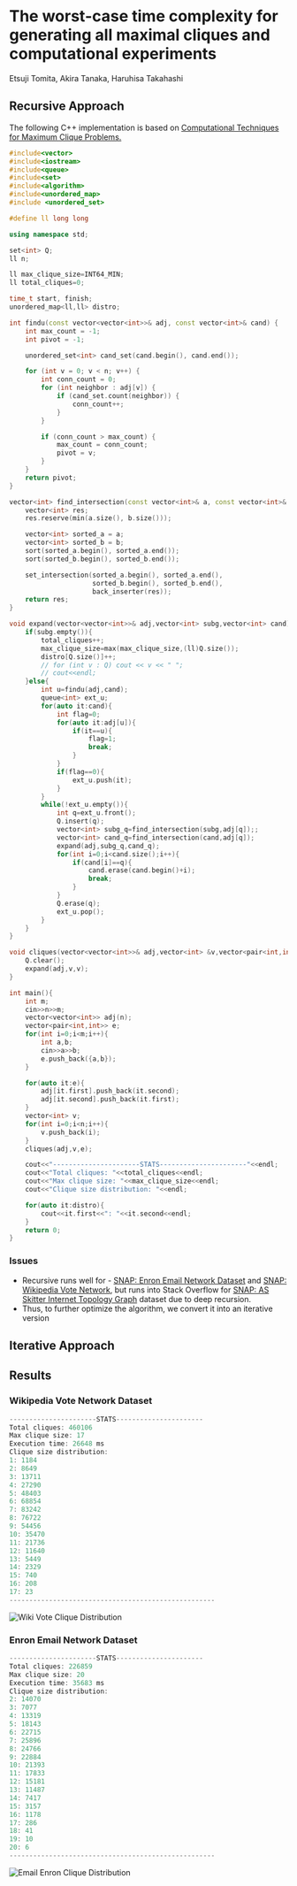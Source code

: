 # The worst-case time complexity for generating all maximal cliques and computational experiments

Etsuji Tomita, Akira Tanaka, Haruhisa Takahashi

## Recursive Approach

The following C++ implementation is based on [Computational Techniques for Maximum Clique Problems.](https://doi.org/10.1016/j.tcs.2006.06.015)

```cpp
#include<vector>
#include<iostream>
#include<queue>
#include<set>
#include<algorithm>
#include<unordered_map>
#include <unordered_set>

#define ll long long

using namespace std;

set<int> Q;
ll n;

ll max_clique_size=INT64_MIN;
ll total_cliques=0;

time_t start, finish;
unordered_map<ll,ll> distro;

int findu(const vector<vector<int>>& adj, const vector<int>& cand) {
    int max_count = -1;
    int pivot = -1;

    unordered_set<int> cand_set(cand.begin(), cand.end());

    for (int v = 0; v < n; v++) {
        int conn_count = 0;
        for (int neighbor : adj[v]) {
            if (cand_set.count(neighbor)) {
                conn_count++;
            }
        }

        if (conn_count > max_count) {
            max_count = conn_count;
            pivot = v;
        }
    }
    return pivot;
}

vector<int> find_intersection(const vector<int>& a, const vector<int>& b) {
    vector<int> res;
    res.reserve(min(a.size(), b.size()));

    vector<int> sorted_a = a;
    vector<int> sorted_b = b;
    sort(sorted_a.begin(), sorted_a.end());
    sort(sorted_b.begin(), sorted_b.end());

    set_intersection(sorted_a.begin(), sorted_a.end(),
                     sorted_b.begin(), sorted_b.end(),
                     back_inserter(res));
    return res;
}

void expand(vector<vector<int>>& adj,vector<int> subg,vector<int> cand){
    if(subg.empty()){
        total_cliques++;
        max_clique_size=max(max_clique_size,(ll)Q.size());
        distro[Q.size()]++;
        // for (int v : Q) cout << v << " ";
        // cout<<endl;
    }else{
        int u=findu(adj,cand);
        queue<int> ext_u;
        for(auto it:cand){
            int flag=0;
            for(auto it:adj[u]){
                if(it==u){
                    flag=1;
                    break;
                }
            }
            if(flag==0){
                ext_u.push(it);
            }
        }
        while(!ext_u.empty()){
            int q=ext_u.front();
            Q.insert(q);
            vector<int> subg_q=find_intersection(subg,adj[q]);;
            vector<int> cand_q=find_intersection(cand,adj[q]);
            expand(adj,subg_q,cand_q);
            for(int i=0;i<cand.size();i++){
                if(cand[i]==q){
                    cand.erase(cand.begin()+i);
                    break;
                }
            }
            Q.erase(q);
            ext_u.pop();
        }
    }
}

void cliques(vector<vector<int>>& adj,vector<int> &v,vector<pair<int,int>> e){
    Q.clear();
    expand(adj,v,v);
}

int main(){
    int m;
    cin>>n>>m;
    vector<vector<int>> adj(n);
    vector<pair<int,int>> e;
    for(int i=0;i<m;i++){
        int a,b;
        cin>>a>>b;
        e.push_back({a,b});
    }

    for(auto it:e){
        adj[it.first].push_back(it.second);
        adj[it.second].push_back(it.first);
    }
    vector<int> v;
    for(int i=0;i<n;i++){
        v.push_back(i);
    }
    cliques(adj,v,e);

    cout<<"----------------------STATS----------------------"<<endl;
    cout<<"Total cliques: "<<total_cliques<<endl;
    cout<<"Max clique size: "<<max_clique_size<<endl;
    cout<<"Clique size distribution: "<<endl;

    for(auto it:distro){
        cout<<it.first<<": "<<it.second<<endl;
    }
    return 0;
}

```

### Issues

-   Recursive runs well for - [SNAP: Enron Email Network Dataset](https://snap.stanford.edu/data/email-Enron.html) and [SNAP: Wikipedia Vote Network](https://snap.stanford.edu/data/wiki-Vote.html), but runs into Stack Overflow for [SNAP: AS Skitter Internet Topology Graph](https://snap.stanford.edu/data/as-Skitter.html) dataset due to deep recursion.
-   Thus, to further optimize the algorithm, we convert it into an iterative version

## Iterative Approach

## Results

### Wikipedia Vote Network Dataset

```java
----------------------STATS----------------------
Total cliques: 460106
Max clique size: 17
Execution time: 26648 ms
Clique size distribution:
1: 1184
2: 8649
3: 13711
4: 27290
5: 48403
6: 68854
7: 83242
8: 76722
9: 54456
10: 35470
11: 21736
12: 11640
13: 5449
14: 2329
15: 740
16: 208
17: 23
----------------------------------------------------
```

![Wiki Vote Clique Distribution](./graphs/wiki-graph.png)

### Enron Email Network Dataset

```java
----------------------STATS----------------------
Total cliques: 226859
Max clique size: 20
Execution time: 35683 ms
Clique size distribution:
2: 14070
3: 7077
4: 13319
5: 18143
6: 22715
7: 25896
8: 24766
9: 22884
10: 21393
11: 17833
12: 15181
13: 11487
14: 7417
15: 3157
16: 1178
17: 286
18: 41
19: 10
20: 6
----------------------------------------------------
```

![Email Enron Clique Distribution](./graphs/email-graph.png)
